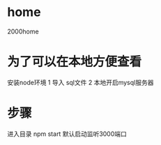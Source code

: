 # home
2000home
# 为了可以在本地方便查看
安装node环境
1 导入 sql文件
2 本地开启mysql服务器
# 步骤
 进入目录  npm start  默认启动监听3000端口
